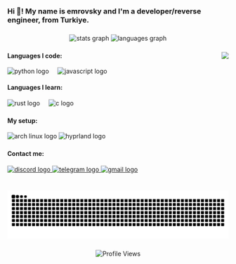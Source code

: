 <h3 align="left">Hi 👋! My name is emrovsky and I'm a developer/reverse engineer, from Turkiye.</h3>

###

<div align="center">
  <img src="https://github-readme-stats.vercel.app/api?username=notemrovsky&hide_title=false&hide_rank=false&show_icons=true&include_all_commits=true&count_private=true&disable_animations=false&theme=dracula&locale=en&hide_border=false" height="150" alt="stats graph"  />
  <img src="https://github-readme-stats.vercel.app/api/top-langs?username=notemrovsky&locale=en&hide_title=false&layout=compact&card_width=320&langs_count=5&theme=dracula&hide_border=false" height="150" alt="languages graph"  />
</div>

###

<img align="right" height="150" src="https://media1.tenor.com/m/qLbtMtPHOXMAAAAd/bocchi-bocchi-the-rock.gif"  />

###

<div align="left">
  <h4>Languages I code:</h4>
  <img src="https://cdn.jsdelivr.net/gh/devicons/devicon/icons/python/python-original.svg" height="30" alt="python logo"  />
  <img width="12" />
  <img src="https://cdn.jsdelivr.net/gh/devicons/devicon/icons/javascript/javascript-original.svg" height="30" alt="javascript logo"  />
</div>

<div align="left">
  <h4>Languages I learn:</h4>
  <img src="https://cdn.jsdelivr.net/gh/devicons/devicon/icons/rust/rust-original.svg" height="30" alt="rust logo"  />
  <img width="12" />
  <img src="https://cdn.jsdelivr.net/gh/devicons/devicon/icons/c/c-original.svg" height="30" alt="c logo"  />
</div>

###

<div align="left">
  <h4>My setup:</h4>
  <img src="https://img.shields.io/static/v1?message=Arch%20Linux&logo=archlinux&label=&color=1793D1&logoColor=white&labelColor=&style=for-the-badge" height="35" alt="arch linux logo"  />
  <img src="https://img.shields.io/static/v1?message=Hyprland&logo=hyprland&label=&color=58E1FF&logoColor=black&labelColor=&style=for-the-badge" height="35" alt="hyprland logo"  />
</div>

###

<div align="left">
  <h4>Contact me:</h4>
  <a href="https://discordapp.com/users/510174958270545920" target="_blank">
    <img src="https://img.shields.io/static/v1?message=Discord&logo=discord&label=&color=7289DA&logoColor=white&labelColor=&style=for-the-badge" height="35" alt="discord logo"  />
  </a>
  <a href="t.me/Emrovsky" target="_blank">
    <img src="https://img.shields.io/static/v1?message=Telegram&logo=telegram&label=&color=2CA5E0&logoColor=white&labelColor=&style=for-the-badge" height="35" alt="telegram logo"  />
  </a>
  <a href="mailto:eemrovsky@proton.me" target="_blank">
    <img src="https://img.shields.io/static/v1?message=proton&logo=gmail&label=&color=764BFF&logoColor=white&labelColor=&style=for-the-badge" height="35" alt="gmail logo"  />
  </a>
</div>

###

<br clear="both">

<img src="https://raw.githubusercontent.com/notemrovsky/notemrovsky/output/snake.svg" alt="Snake animation" />

###

<div align="center">
  <img src="https://komarev.com/ghpvc/?username=notemrovsky&style=for-the-badge&color=blueviolet" alt="Profile Views" />
</div>
